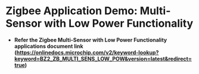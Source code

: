 # Zigbee Application Demo: Multi-Sensor with Low Power Functionality

-   **Refer the Zigbee Multi-Sensor with Low Power Functionality applications document link (https://onlinedocs.microchip.com/v2/keyword-lookup?keyword=BZ2_ZB_MULTI_SENS_LOW_POW&version=latest&redirect=true)**